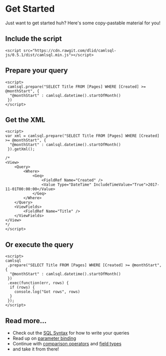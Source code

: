 # Get Started

Just want to get started huh? Here's some copy-pastable material for you!

## Include the script

```
<script src="https://cdn.rawgit.com/dlid/camlsql-js/0.5.1/dist/camlsql.min.js"></script>
```
 
## Prepare your query

```
<script>
 camlsql.prepare("SELECT Title FROM [Pages] WHERE [Created] >= @monthStart", {
  "@monthStart" : camlsql.datetime().startOfMonth()
 }) 
</script>
```

## Get the XML

```
<script>
var xml = camlsql.prepare("SELECT Title FROM [Pages] WHERE [Created] >= @monthStart", {
  "@monthStart" : camlsql.datetime().startOfMonth()
 }).getXml();

/*
<View>
    <Query>
        <Where>
            <Geq>
                <FieldRef Name="Created" />
                <Value Type="DateTime" IncludeTimeValue="True">2017-11-01T00:00:00</Value>
            </Geq>
        </Where>
    </Query>
    <ViewFields>
        <FieldRef Name="Title" />
    </ViewFields>
</View>
*/
</script>

```

## Or execute the query

```
<script>
camlsql
 .prepare("SELECT Title FROM [Pages] WHERE [Created] >= @monthStart", {
  "@monthStart" : camlsql.datetime().startOfMonth()
 })
 .exec(function(err, rows) {
  if (rows) {
 	console.log("Got rows", rows)
  }
 });
</script>

```

## Read more...

- Check out the [SQL Syntax](sql.md#sql-syntax) for how to write your queries
- Read up on [parameter binding](parameters.md#bind-parameters)
- Continue with [comparison operators](comparison.md#comparison) and [field types](field-types.md#types)
- and take it from there!